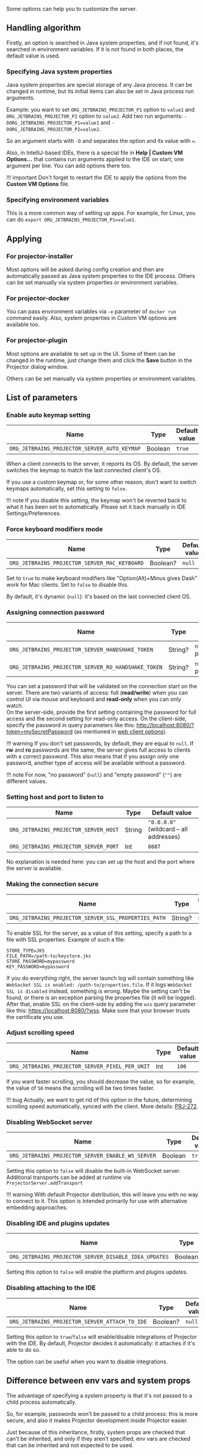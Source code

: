 Some options can help you to customize the server.

## Handling algorithm

Firstly, an option is searched in Java system properties, and if not found, it's searched in environment variables. If it is not found in both places, the default value is used.

### Specifying Java system properties

Java system properties are special storage of any Java process. It can be changed in runtime, but its initial items can also be set in Java process run arguments.

Example: you want to set `ORG_JETBRAINS_PROJECTOR_P1` option to `value1` and `ORG_JETBRAINS_PROJECTOR_P2` option to `value2`. Add two run arguments: `-DORG_JETBRAINS_PROJECTOR_P1=value1` and `-DORG_JETBRAINS_PROJECTOR_P2=value2`.

So an argument starts with `-D` and separates the option and its value with `=`.

Also, in IntelliJ-based IDEs, there is a special file in **Help | Custom VM Options...** that contains run arguments applied to the IDE on start, one argument per line. You can add options there too.

!!! important
    Don't forget to restart the IDE to apply the options from the **Custom VM Options** file.

### Specifying environment variables

This is a more common way of setting up apps. For example, for Linux, you can do `export ORG_JETBRAINS_PROJECTOR_P1=value1`.

## Applying

### For projector-installer

Most options will be asked during config creation and then are automatically passed as Java system properties to the IDE process. Others can be set manually via system properties or environment variables.

### For projector-docker

You can pass environment variables via `-e` parameter of `docker run` command easily. Also, system properties in Custom VM options are available too.

### For projector-plugin

Most options are available to set up in the UI. Some of them can be changed in the runtime, just change them and click the **Save** button in the Projector dialog window.

Others can be set manually via system properties or environment variables.

## List of parameters

### Enable auto keymap setting

Name | Type | Default value
---|---|---
`ORG_JETBRAINS_PROJECTOR_SERVER_AUTO_KEYMAP` | Boolean | `true`

When a client connects to the server, it reports its OS. By default, the server switches the keymap to match the last connected client's OS.

If you use a custom keymap or, for some other reason, don't want to switch keymaps automatically, set this setting to `false`.

!!! note
    If you disable this setting, the keymap won't be reverted back to what it has been set to automatically. Please set it back manually in IDE Settings/Preferences.

### Force keyboard modifiers mode

Name | Type | Default value
---|---|---
`ORG_JETBRAINS_PROJECTOR_SERVER_MAC_KEYBOARD` | Boolean? | `null`

Set to `true` to make keyboard modifiers like "Option(Alt)+Minus gives Dash" work for Mac clients. Set to `false` to disable this.

By default, it's dynamic (`null`): it's based on the last connected client OS.

### Assigning connection password

Name | Type | Default value
---|---|---
`ORG_JETBRAINS_PROJECTOR_SERVER_HANDSHAKE_TOKEN` | String? | `null` (no password)
`ORG_JETBRAINS_PROJECTOR_SERVER_RO_HANDSHAKE_TOKEN` | String? | `null` (no password)

You can set a password that will be validated on the connection start on the server. There are two variants of access: full (**read/write**) when you can control UI via mouse and keyboard and **read-only** when you can only watch.  
On the server-side, provide the first setting containing the password for full access and the second setting for read-only access. On the client-side, specify the password in query parameters like this: <http://localhost:8080/?token=mySecretPassword> (as mentioned in [web client options](https://github.com/JetBrains/projector-client/tree/master/projector-client-web#page-parameters)).

!!! warning
    If you don't set passwords, by default, they are equal to `null`. If **rw** and **ro** passwords are the same, the server gives full access to clients with a correct password. This also means that if you assign only one password, another type of access will be available without a password.

!!! note
    For now, "no password" (`null`) and "empty password" (`""`) are different values.

### Setting host and port to listen to

Name | Type | Default value
---|---|---
`ORG_JETBRAINS_PROJECTOR_SERVER_HOST` | String | `"0.0.0.0"` (wildcard – all addresses)
`ORG_JETBRAINS_PROJECTOR_SERVER_PORT` | Int | `8887`

No explanation is needed here: you can set up the host and the port where the server is available.

### Making the connection secure

Name | Type | Default value
---|---|---
`ORG_JETBRAINS_PROJECTOR_SERVER_SSL_PROPERTIES_PATH` | String? | `null`

To enable SSL for the server, as a value of this setting, specify a path to a file with SSL properties. Example of such a file:

```properties
STORE_TYPE=JKS
FILE_PATH=/path-to/keystore.jks
STORE_PASSWORD=mypassword
KEY_PASSWORD=mypassword
```

If you do everything right, the server launch log will contain something like `WebSocket SSL is enabled: /path-to/properties.file`. If it logs `WebSocket SSL is disabled` instead, something is wrong. Maybe the setting can't be found, or there is an exception parsing the properties file (it will be logged).  
After that, enable SSL on the client-side by adding the `wss` query parameter like this: <https://localhost:8080/?wss>. Make sure that your browser trusts the certificate you use.

### Adjust scrolling speed

Name | Type | Default value
---|---|---
`ORG_JETBRAINS_PROJECTOR_SERVER_PIXEL_PER_UNIT` | Int | `100`

If you want faster scrolling, you should decrease the value, so for example, the value of `50` means the scrolling will be two times faster.

!!! bug
    Actually, we want to get rid of this option in the future, determining scrolling speed automatically, synced with the client. More details: [PRJ-272](https://youtrack.jetbrains.com/issue/PRJ-272).

### Disabling WebSocket server

Name | Type | Default value
---|---|---
`ORG_JETBRAINS_PROJECTOR_SERVER_ENABLE_WS_SERVER` | Boolean | `true`

Setting this option to `false` will disable the built-in WebSocket server.  
Additional transports can be added at runtime via `ProjectorServer.addTransport`

!!! warning
    With default Projector distribution, this will leave you with no way to connect to it. This option is intended primarily for use with alternative embedding approaches.

### Disabling IDE and plugins updates

Name | Type | Default value
---|---|---
`ORG_JETBRAINS_PROJECTOR_SERVER_DISABLE_IDEA_UPDATES` | Boolean | `true`

Setting this option to `false` will enable the platform and plugins updates.

### Disabling attaching to the IDE

Name | Type | Default value
---|---|---
`ORG_JETBRAINS_PROJECTOR_SERVER_ATTACH_TO_IDE` | Boolean? | `null`

Setting this option to `true`/`false` will enable/disable integrations of Projector with the IDE. By default, Projector decides it automatically: it attaches if it's able to do so.

The option can be useful when you want to disable integrations.

## Difference between env vars and system props

The advantage of specifying a system property is that it's not passed to a child process automatically.

So, for example, passwords won't be passed to a child process: this is more secure, and also it makes Projector development inside Projector easier.

Just because of this inheritance, firstly, system props are checked that can't be inherited, and only if they aren't specified, env vars are checked that can be inherited and not expected to be used.

